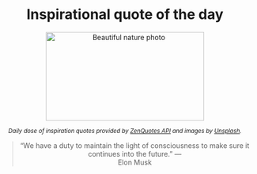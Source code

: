 
<div align="center">

# Inspirational quote of the day

<img src="./data/photo.jpeg" alt="Beautiful nature photo" width="320" height="180">

<sub><i>Daily dose of inspiration quotes provided by [ZenQuotes API](https://zenquotes.io/) and images by [Unsplash](https://unsplash.com/).</i></sub>


<blockquote>&ldquo;We have a duty to maintain the light of consciousness to make sure it continues into the future.&rdquo; &mdash; <footer>Elon Musk</footer></blockquote>

</div>

